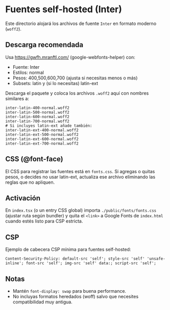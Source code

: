 # Fuentes self-hosted (Inter)

Este directorio alojará los archivos de fuente `Inter` en formato moderno (`woff2`).

## Descarga recomendada
Usa https://gwfh.mranftl.com/ (google-webfonts-helper) con:
- Fuente: Inter
- Estilos: normal
- Pesos: 400,500,600,700 (ajusta si necesitas menos o más)
- Subsets: latin y (si lo necesitas) latin-ext

Descarga el paquete y coloca los archivos `.woff2` aquí con nombres similares a:
```
inter-latin-400-normal.woff2
inter-latin-500-normal.woff2
inter-latin-600-normal.woff2
inter-latin-700-normal.woff2
# Si incluyes latin-ext añade también:
inter-latin-ext-400-normal.woff2
inter-latin-ext-500-normal.woff2
inter-latin-ext-600-normal.woff2
inter-latin-ext-700-normal.woff2
```

## CSS (@font-face)
El CSS para registrar las fuentes está en `fonts.css`. Si agregas o quitas pesos, o decides no usar latin-ext, actualiza ese archivo eliminando las reglas que no apliquen.

## Activación
En `index.tsx` (o un entry CSS global) importa `./public/fonts/fonts.css` (ajustar ruta según bundler) y quita el `<link>` a Google Fonts de `index.html` cuando estés listo para CSP estricta.

## CSP
Ejemplo de cabecera CSP mínima para fuentes self-hosted:
```
Content-Security-Policy: default-src 'self'; style-src 'self' 'unsafe-inline'; font-src 'self'; img-src 'self' data:; script-src 'self';
```

## Notas
- Mantén `font-display: swap` para buena performance.
- No incluyas formatos heredados (woff) salvo que necesites compatibilidad muy antigua.
